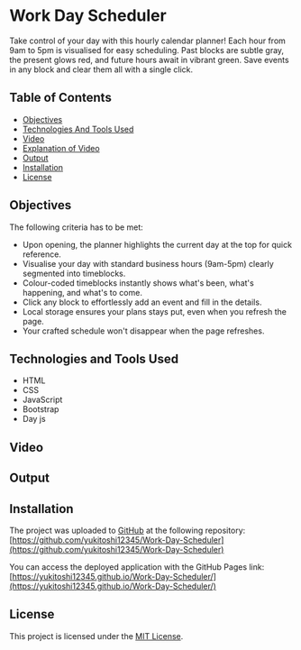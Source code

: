 # Work Day Scheduler
Take control of your day with this hourly calendar planner! Each hour from 9am to 5pm is visualised for easy scheduling. Past blocks are subtle gray, the present glows red, and future hours await in vibrant green. Save events in any block and clear them all with a single click.

## Table of Contents

- [Objectives](#objectives)
- [Technologies And Tools Used](#technologies-and-tools-used)
- [Video](#video)
- [Explanation of Video](#explanation-of-video)
- [Output](#output)
- [Installation](#installation)
- [License](#license)

## Objectives
The following criteria has to be met:

- Upon opening, the planner highlights the current day at the top for quick reference.
- Visualise your day with standard business hours (9am-5pm) clearly  segmented into timeblocks.
- Colour-coded timeblocks instantly shows what's been, what's happening, and what's to come.
- Click any block to effortlessly add an event and fill in the details.
- Local storage ensures your plans stays put, even when you refresh the page.
- Your crafted schedule won't disappear when the page refreshes.

## Technologies and Tools Used
- HTML
- CSS
- JavaScript
- Bootstrap
- Day js


## Video



## Output

## Installation
The project was uploaded to [GitHub](https://github.com/) at the following repository:
[https://github.com/yukitoshi12345/Work-Day-Scheduler](https://github.com/yukitoshi12345/Work-Day-Scheduler)

You can access the deployed application with the GitHub Pages link:
[https://yukitoshi12345.github.io/Work-Day-Scheduler/](https://yukitoshi12345.github.io/Work-Day-Scheduler/)

## License
This project is licensed under the [MIT License](https://github.com/Yukitoshi12345/Work-Day-Scheduler/blob/main/LICENSE).